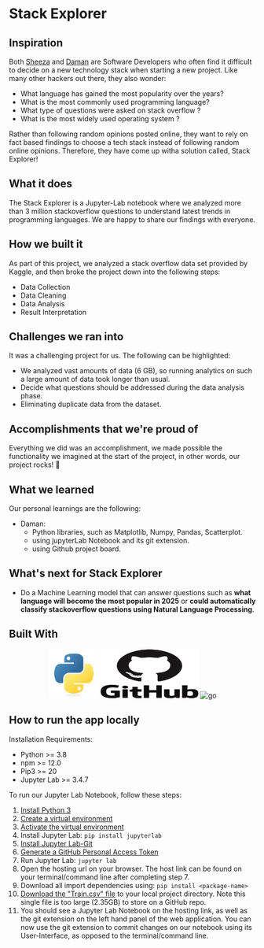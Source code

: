 # Stack Explorer

## Inspiration

Both [Sheeza](https://github.com/sheezaaziz) and [Daman](https://github.com/Damans227) are Software Developers who often find it difficult to decide on a new technology stack when starting a new project. Like many other hackers out there, they also wonder: 

- What language has gained the most popularity over the years?
- What is the most commonly used programming language?
- What type of questions were asked on stack overflow ?
- What is the most widely used operating system ?

Rather than following random opinions posted online, they want to rely on fact based findings to choose a tech stack instead of following random online opinions. Therefore, they have come up witha solution called, Stack Explorer! 

## What it does

The Stack Explorer is a Jupyter-Lab notebook where we analyzed more than 3 million stackoverflow questions to understand latest trends in programming languages. We are happy to share our findings with everyone. 

## How we built it

As part of this project, we analyzed a stack overflow data set provided by Kaggle, and then broke the project down into the following steps: 

- Data Collection
- Data Cleaning
- Data Analysis
- Result Interpretation 
  
## Challenges we ran into

It was a challenging project for us. The following can be highlighted:
- We analyzed vast amounts of data (6 GB), so running analytics on such a large amount of data took longer than usual. 
- Decide what questions should be addressed during the data analysis phase. 
- Eliminating duplicate data from the dataset. 

## Accomplishments that we're proud of
Everything we did was an accomplishment, we made possible the functionality we imagined at the start of the project, in other words, our project rocks! 🎸

## What we learned
Our personal learnings are the following:
- Daman:
  - Python libraries, such as Matplotlib, Numpy, Pandas, Scatterplot. 
  - using jupyterLab Notebook and its git extension. 
  - using Github project board. 
  
## What's next for Stack Explorer
- Do a Machine Learning model that can answer questions such as **what language will become the most popular in 2025** or **could automatically classify stackoverflow questions using Natural Language Processing**. 

## Built With
<p align="center">
<img src="https://raw.githubusercontent.com/devicons/devicon/2ae2a900d2f041da66e950e4d48052658d850630/icons/python/python-original.svg" alt="python" width="100" height="100"/>
<img src="https://raw.githubusercontent.com/devicons/devicon/2ae2a900d2f041da66e950e4d48052658d850630/icons/github/github-original-wordmark.svg" alt="go" width="200" height="100"/>
  <img src="https://miro.medium.com/max/1276/1*nQwgbHSXyLBfZht24QZLug.png" alt="go" width="100" height="100"/>
</p>

## How to run the app locally

Installation Requirements:
-  Python >= 3.8
- npm >= 12.0
- Pip3 >= 20
- Jupyter Lab >= 3.4.7

To run our Jupyter Lab Notebook, follow these steps:

 1. [Install Python 3](https://www.python.org/downloads/)
 2. [Create a virtual environment](https://docs.python.org/3/tutorial/venv.html#creating-virtual-environments) 
 3. [Activate the virtual environment](https://docs.python.org/3/tutorial/venv.html#creating-virtual-environments)
 4. Install Jupyter Lab:
 ```pip install jupyterlab```
 5. [Install Jupyter Lab-Git](https://github.com/jupyterlab/jupyterlab-git)
 6. [Generate a GitHub Personal Access Token](https://github.com/jupyterlab/jupyterlab-github/blob/master/README.md#2-getting-your-credentials-from-github)
 7. Run Jupyter Lab:
  ```jupyter lab ```
 8. Open the hosting url on your browser. The host link can be found on your terminal/command line after completing step 7.
 9. Download all import dependencies using:
  ```pip install <package-name>```
 10. [Download the "Train.csv" file](https://www.kaggle.com/competitions/facebook-recruiting-iii-keyword-extraction/data?select=Train.zip) to your local project directory. Note this single file is too large (2.35GB) to store on a GitHub repo.
 12. You should see a Jupyter Lab Notebook on the hosting link, as well as the git extension on the left hand panel of the web application. You can now use the git extension to commit changes on our notebook using its User-Interface, as opposed to the terminal/command line.

